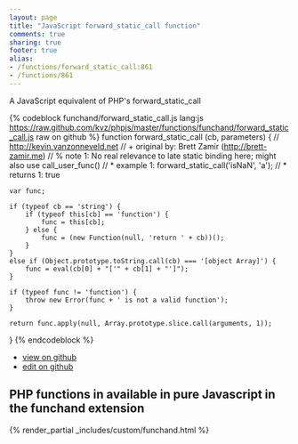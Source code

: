 ```yaml
---
layout: page
title: "JavaScript forward_static_call function"
comments: true
sharing: true
footer: true
alias:
- /functions/forward_static_call:861
- /functions/861
---
```

<!-- Generated by Rakefile:build -->
A JavaScript equivalent of PHP's forward_static_call

{% codeblock funchand/forward_static_call.js lang:js https://raw.github.com/kvz/phpjs/master/functions/funchand/forward_static_call.js raw on github %}
function forward_static_call (cb, parameters) {
    // http://kevin.vanzonneveld.net
    // +   original by: Brett Zamir (http://brett-zamir.me)
    // %          note 1: No real relevance to late static binding here; might also use call_user_func()
    // *     example 1: forward_static_call('isNaN', 'a');
    // *     returns 1: true

    var func;

    if (typeof cb == 'string') {
        if (typeof this[cb] == 'function') {
            func = this[cb];
        } else {
            func = (new Function(null, 'return ' + cb))();
        }
    }
    else if (Object.prototype.toString.call(cb) === '[object Array]') {
        func = eval(cb[0] + "['" + cb[1] + "']");
    }

    if (typeof func != 'function') {
        throw new Error(func + ' is not a valid function');
    }

    return func.apply(null, Array.prototype.slice.call(arguments, 1));
}
{% endcodeblock %}

 - [view on github](https://github.com/kvz/phpjs/blob/master/functions/funchand/forward_static_call.js)
 - [edit on github](https://github.com/kvz/phpjs/edit/master/functions/funchand/forward_static_call.js)

## PHP functions in available in pure Javascript in the funchand extension
{% render_partial _includes/custom/funchand.html %}
